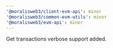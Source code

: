 ```yaml
---
'@moralisweb3/client-evm-api': minor
'@moralisweb3/common-evm-utils': minor
'@moralisweb3/evm-api': minor
---
```


Get transactions verbose support added.

